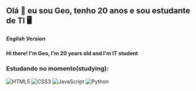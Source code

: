 <h2> Olá 👋 eu sou Geo, tenho 20 anos e sou estudante de TI 🖥️</h2>

<h5>English Version</h5> 
<h4>Hi there! I'm Geo, I'm 20 years old and I'm IT student ️</h4>

### Estudando no momento(studying):


![HTML5](https://img.shields.io/badge/html5-%23E34F26.svg?style=for-the-badge&logo=html5&logoColor=white)
![CSS3](https://img.shields.io/badge/css3-%231572B6.svg?style=for-the-badge&logo=css3&logoColor=white)
![JavaScript](https://img.shields.io/badge/javascript-%23323330.svg?style=for-the-badge&logo=javascript&logoColor=%23F7DF1E)
![Python](https://img.shields.io/badge/python-3670A0?style=for-the-badge&logo=python&logoColor=ffdd54)
